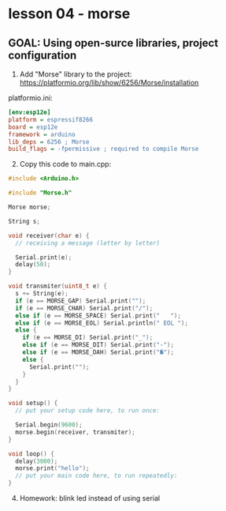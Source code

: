 # lesson 04 - morse

## GOAL: Using open-surce libraries, project configuration

1. Add "Morse" library to the project:
https://platformio.org/lib/show/6256/Morse/installation

platformio.ini:
```ini
[env:esp12e]
platform = espressif8266
board = esp12e
framework = arduino
lib_deps = 6256 ; Morse
build_flags = -fpermissive ; required to compile Morse
```

2. Copy this code to main.cpp:

```cpp
#include <Arduino.h>

#include "Morse.h"

Morse morse;

String s;

void receiver(char e) {
  // receiving a message (letter by letter)

  Serial.print(e);
  delay(50);
}

void transmiter(uint8_t e) {
  s += String(e);
  if (e == MORSE_GAP) Serial.print("");
  if (e == MORSE_CHAR) Serial.print("/");
  else if (e == MORSE_SPACE) Serial.print("   ");
  else if (e == MORSE_EOL) Serial.println(" EOL ");
  else {
    if (e == MORSE_DI) Serial.print("_");
    else if (e == MORSE_DIT) Serial.print("-");
    else if (e == MORSE_DAH) Serial.print("�");
    else {
      Serial.print("");
    }
  }
}

void setup() {
  // put your setup code here, to run once:

  Serial.begin(9600);
  morse.begin(receiver, transmiter);
}

void loop() {
  delay(3000);
  morse.print("hello");
  // put your main code here, to run repeatedly:
}
```

4. Homework: blink led instead of using serial
